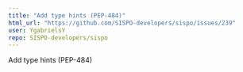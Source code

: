 ```yaml
---
title: "Add type hints (PEP-484)"
html_url: "https://github.com/SISPO-developers/sispo/issues/239"
user: YgabrielsY
repo: SISPO-developers/sispo
---
```


Add type hints (PEP-484)